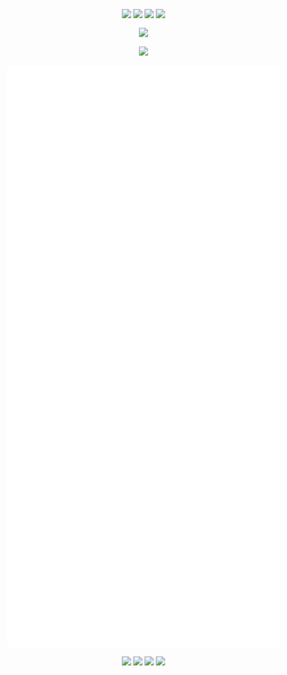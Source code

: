 
<!--
**chriswells0/chriswells0** is a ✨ _special_ ✨ repository because its `README.md` (this file) appears on your GitHub profile.

Here are some ideas to get you started:

- 🔭 I’m currently working on ...
- 🌱 I’m currently learning ...
- 👯 I’m looking to collaborate on ...
- 🤔 I’m looking for help with ...
- 💬 Ask me about ...
- 📫 How to reach me: ...
- 😄 Pronouns: ...
- ⚡ Fun fact: ...
-->

<!--
References and more ideas:

* https://github.com/anuraghazra/github-readme-stats
* https://github.com/lowlighter/metrics
* Add recent blog posts: https://www.sitepoint.com/github-profile-readme/
-->

<div id="contact-top" align="center">
    <p>
    <a rel="me" href="https://chriswells.io" title="Visit my website"><img src="https://img.shields.io/badge/ChrisWells.io-my%20website-blue" /></a>
    <a rel="me" href="https://indiehackers.social/@cw" title="Follow me on Mastodon"><img src="https://img.shields.io/mastodon/follow/112979679343416582?domain=https%3A%2F%2Findiehackers.social" /></a>
    <a rel="me" href="https://twitter.com/chriswells0" title="Follow me on Twitter"><img src="https://img.shields.io/twitter/follow/chriswells0?style=social" /></a>
    <a rel="me" href="https://www.linkedin.com/in/chriswells0" title="Connect with me on LinkedIn"><img src="https://img.shields.io/badge/LinkedIn-blue?logo=linkedin" /></a>
    </p>
</div>

<div id="stats" align="center">
    <p>
        <picture>
            <source 
              srcset="https://github-readme-stats.vercel.app/api?username=chriswells0&theme=vue-dark&include_all_commits=true&show_icons=true"
              media="(prefers-color-scheme: dark)"
            />
            <source
              srcset="https://github-readme-stats.vercel.app/api?username=chriswells0&theme=vue&include_all_commits=true&show_icons=true"
              media="(prefers-color-scheme: light), (prefers-color-scheme: no-preference)"
            />
            <img src="https://github-readme-stats.vercel.app/api?username=chriswells0&theme=vue&include_all_commits=true&show_icons=true" />
        </picture>
    </p>
    <p>
        <picture>
            <source 
              srcset="https://github-readme-stats.vercel.app/api/top-langs/?username=chriswells0&theme=vue-dark&langs_count=10&layout=compact"
              media="(prefers-color-scheme: dark)"
            />
            <source
              srcset="https://github-readme-stats.vercel.app/api/top-langs/?username=chriswells0&theme=vue&langs_count=10&layout=compact"
              media="(prefers-color-scheme: light), (prefers-color-scheme: no-preference)"
            />
            <img src="https://github-readme-stats.vercel.app/api/top-langs/?username=chriswells0&theme=vue&langs_count=10&layout=compact" />
        </picture>
    </p>
</div>

<div id="metrics" align="center">
    <picture>
        <img src="/github-metrics.svg" alt="Metrics">
    </picture>
</div>

<div id="contact-bottom" align="center">
    <p>
    <a rel="me" href="https://chriswells.io" title="Visit my website"><img src="https://img.shields.io/badge/ChrisWells.io-my%20website-blue" /></a>
    <a rel="me" href="https://indiehackers.social/@cw" title="Follow me on Mastodon"><img src="https://img.shields.io/mastodon/follow/112979679343416582?domain=https%3A%2F%2Findiehackers.social" /></a>
    <a rel="me" href="https://twitter.com/chriswells0" title="Follow me on Twitter"><img src="https://img.shields.io/twitter/follow/chriswells0?style=social" /></a>
    <a rel="me" href="https://www.linkedin.com/in/chriswells0" title="Connect with me on LinkedIn"><img src="https://img.shields.io/badge/LinkedIn-blue?logo=linkedin" /></a>
    </p>
</div>
